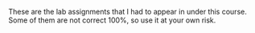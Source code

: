 These are the lab assignments that I had to appear in under this course. Some of them are not correct 100%, so use it at your own risk.
